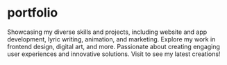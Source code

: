 # portfolio
 Showcasing my diverse skills and projects, including website and app development, lyric writing, animation, and marketing. Explore my work in frontend design, digital art, and more. Passionate about creating engaging user experiences and innovative solutions. Visit to see my latest creations!
